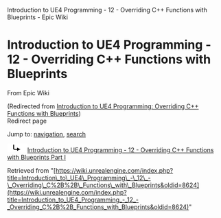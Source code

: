 Introduction to UE4 Programming - 12 - Overriding C++ Functions with Blueprints - Epic Wiki              

Introduction to UE4 Programming - 12 - Overriding C++ Functions with Blueprints
===============================================================================

From Epic Wiki

(Redirected from [Introduction to UE4 Programming: Overriding C++ Functions with Blueprints](/index.php?title=Introduction_to_UE4_Programming:_Overriding_C%2B%2B_Functions_with_Blueprints&redirect=no "Introduction to UE4 Programming: Overriding C++ Functions with Blueprints"))  
Redirect page

Jump to: [navigation](#mw-navigation), [search](#p-search)

![#REDIRECT](/skins/common/images/redirectltr.png)[Introduction to UE4 Programming - 12 - Overriding C++ Functions with Blueprints Part I](/Introduction_to_UE4_Programming_-_12_-_Overriding_C%2B%2B_Functions_with_Blueprints_Part_I "Introduction to UE4 Programming - 12 - Overriding C++ Functions with Blueprints Part I")

Retrieved from "[https://wiki.unrealengine.com/index.php?title=Introduction\_to\_UE4\_Programming\_-\_12\_-\_Overriding\_C%2B%2B\_Functions\_with\_Blueprints&oldid=8624](https://wiki.unrealengine.com/index.php?title=Introduction_to_UE4_Programming_-_12_-_Overriding_C%2B%2B_Functions_with_Blueprints&oldid=8624)"